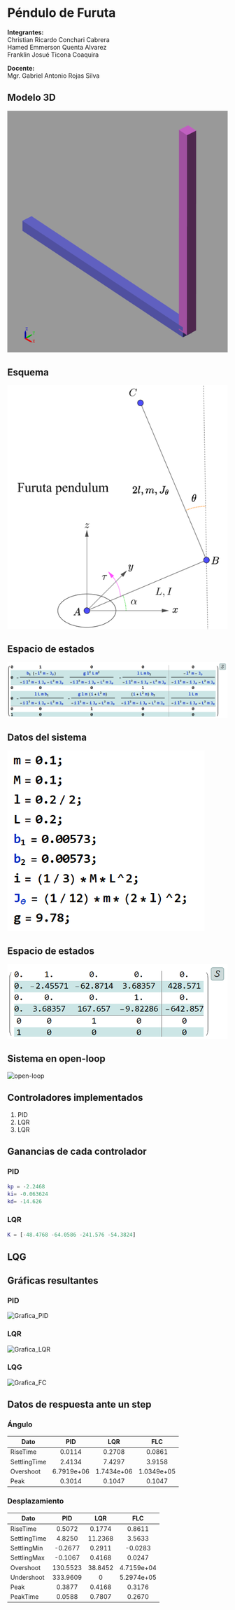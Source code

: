 # **Péndulo de Furuta**

**Integrantes:**  
Christian Ricardo Conchari Cabrera  
Hamed Emmerson Quenta Alvarez  
Franklin Josué Ticona Coaquira  

**Docente:**  
Mgr. Gabriel Antonio Rojas Silva

## Modelo 3D

![Simscape](https://github.com/DRIAE/Furuta_Pendulum/blob/master/assets/3dview.png)

## Esquema

![Esquema](https://github.com/DRIAE/Furuta_Pendulum/blob/master/assets/esquema.png)

## **Espacio de estados**

![State Space](https://github.com/DRIAE/Furuta_Pendulum/blob/master/assets/espaciodeestados.png)

## **Datos del sistema**

![Datos](https://github.com/DRIAE/Furuta_Pendulum/blob/master/assets/datos.png)

## **Espacio de estados**

![State Space1](https://github.com/DRIAE/Furuta_Pendulum/blob/master/assets/espaciodeestados1.png)

## **Sistema en open-loop**

![open-loop](https://github.com/Rod5919/Pendulo-invertido/blob/main/assets/Grafica_open-loop.jpg)

## **Controladores implementados**

1. PID
2. LQR
3. LQR

## **Ganancias de cada controlador**

### **PID**

~~~matlab
kp = -2.2468
ki= -0.063624
kd= -14.626
~~~

### **LQR**

~~~matlab
K = [-48.4768 -64.0586 -241.576 -54.3824]
~~~

## **LQG**


## **Gráficas resultantes**

### **PID**

![Grafica_PID](https://github.com/Rod5919/Pendulo-invertido/blob/main/assets/Grafica_PID.jpg)

### **LQR**

![Grafica_LQR](https://github.com/Rod5919/Pendulo-invertido/blob/main/assets/Grafica_LQR.jpg)

### **LQG**

![Grafica_FC](https://github.com/Rod5919/Pendulo-invertido/blob/main/assets/Grafica_FC.jpg)

## **Datos de respuesta ante un step**

### **Ángulo**

|Dato         |PID        |LQR       |FLC       |
|-------------|:---------:|:--------:|:--------:|
|RiseTime     |     0.0114|0.2708    |0.0861    |
|SettlingTime |     2.4134|7.4297    |3.9158    |
|Overshoot    | 6.7919e+06|1.7434e+06|1.0349e+05|
|Peak         |     0.3014|0.1047    |0.1047    |

### **Desplazamiento**

|Dato         |PID     |LQR     |FLC       |
|-------------|:------:|:------:|:--------:|
|RiseTime     |  0.5072|0.1774  |0.8611    |
|SettlingTime |  4.8250|11.2368 |3.5633    |
|SettlingMin  | -0.2677|0.2911  |-0.0283   |
|SettlingMax  | -0.1067|0.4168  |0.0247    |
|Overshoot    |130.5523|38.8452 |4.7159e+04|
|Undershoot   |333.9609|0       |5.2974e+05|
|Peak         |  0.3877|0.4168  |0.3176    |
|PeakTime     |  0.0588|0.7807  |0.2670    |
